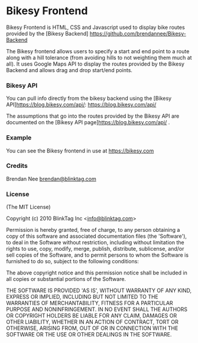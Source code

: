 Bikesy Frontend
=========

Bikesy Frontend is HTML, CSS and Javascript used to display bike routes provided by the [Bikesy Backend] https://github.com/brendannee/Bikesy-Backend

The Bikesy frontend allows users to specify a start and end point to a route along with a hill tolerance (from avoiding hills to not weighting them much at all).  It uses Google Maps API to display the routes provided by the Bikesy Backend and allows drag and drop start/end points.

### Bikesy API

You can pull info directly from the bikesy backend using the [Bikesy API]https://blog.bikesy.com/api/: https://blog.bikesy.com/api/


The assumptions that go into the routes provided by the Bikesy API are documented on the [Bikesy API page]https://blog.bikesy.com/api/ .

### Example

You can see the Bikesy frontend in use at https://bikesy.com

### Credits

Brendan Nee brendan@blinktag.com

### License

(The MIT License)

Copyright (c) 2010 BlinkTag Inc &lt;info@blinktag.com&gt;

Permission is hereby granted, free of charge, to any person obtaining
a copy of this software and associated documentation files (the
'Software'), to deal in the Software without restriction, including
without limitation the rights to use, copy, modify, merge, publish,
distribute, sublicense, and/or sell copies of the Software, and to
permit persons to whom the Software is furnished to do so, subject to
the following conditions:

The above copyright notice and this permission notice shall be
included in all copies or substantial portions of the Software.

THE SOFTWARE IS PROVIDED 'AS IS', WITHOUT WARRANTY OF ANY KIND,
EXPRESS OR IMPLIED, INCLUDING BUT NOT LIMITED TO THE WARRANTIES OF
MERCHANTABILITY, FITNESS FOR A PARTICULAR PURPOSE AND NONINFRINGEMENT.
IN NO EVENT SHALL THE AUTHORS OR COPYRIGHT HOLDERS BE LIABLE FOR ANY
CLAIM, DAMAGES OR OTHER LIABILITY, WHETHER IN AN ACTION OF CONTRACT,
TORT OR OTHERWISE, ARISING FROM, OUT OF OR IN CONNECTION WITH THE
SOFTWARE OR THE USE OR OTHER DEALINGS IN THE SOFTWARE.
